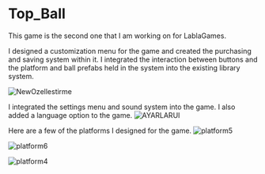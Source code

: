 # Top_Ball
This game is the second one that I am working on for LablaGames.

I designed a customization menu for the game and created the purchasing and saving system within it. I integrated the interaction between buttons and the platform and ball prefabs held in the system into the existing library system.

![NewOzellestirme](https://user-images.githubusercontent.com/71084430/234815857-33639d5d-36fd-4362-a336-ee3ac8e8c03e.png)


I integrated the settings menu and sound system into the game. I also added a language option to the game.
![AYARLARUI](https://user-images.githubusercontent.com/71084430/234816241-f58438f6-a8c2-4b4c-bab2-ee8d650a9acf.png)

Here are a few of the platforms I designed for the game.
![platform5](https://user-images.githubusercontent.com/71084430/234815038-4e35a7a4-1fe2-44d2-8640-1966794357e4.png)

![platform6](https://user-images.githubusercontent.com/71084430/234815041-246f01e9-e9d1-4100-8bea-80a99af53e8b.png)

![platform4](https://user-images.githubusercontent.com/71084430/234815030-660768ae-3e55-4e78-88f8-8dcf2d634140.png)
